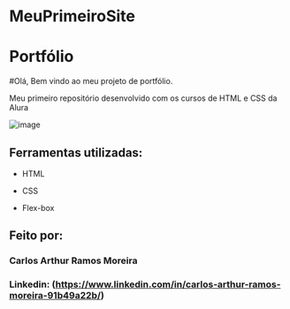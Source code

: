 # MeuPrimeiroSite
# Portfólio 
#Olá, Bem vindo ao meu projeto de portfólio.

Meu primeiro repositório desenvolvido com os cursos de HTML e CSS da Alura

![image](https://github.com/CARTHURC/MeuPrimeiroSite/assets/114844273/464892bf-c1c3-4169-874a-1dba6fc8be24)

## Ferramentas utilizadas:

* HTML

* CSS

* Flex-box

## Feito por:

### Carlos Arthur Ramos Moreira

### Linkedin: (https://www.linkedin.com/in/carlos-arthur-ramos-moreira-91b49a22b/)
